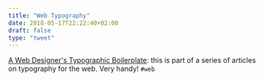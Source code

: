 ```yaml
---
title: "Web Typography"
date: 2018-05-17T22:22:40+02:00
draft: false
type: "tweet"
---
```

[A Web Designer's Typographic Boilerplate](https://webdesign.tutsplus.com/articles/a-web-designers-typographic-boilerplate--webdesign-15234): this is part of a series of articles on typography for the web. Very handy! `#web`
